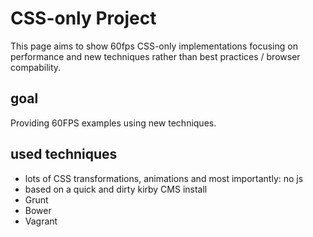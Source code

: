 # CSS-only Project
This page aims to show 60fps CSS-only implementations focusing on performance and new techniques rather than best practices / browser compability.

## goal

Providing 60FPS examples using new techniques.

## used techniques
- lots of CSS transformations, animations and most importantly: no js
- based on a quick and dirty kirby CMS install
- Grunt
- Bower
- Vagrant